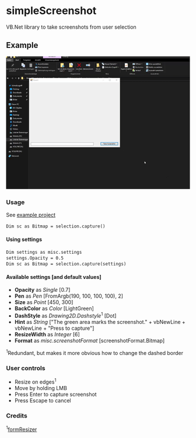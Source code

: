 # simpleScreenshot
VB.Net library to take screenshots from user selection  
  
  
## Example
![preview](preview.gif)

  
### Usage
See [example project](example/Form1.vb)
```
Dim sc as Bitmap = selection.capture()
```

#### Using settings
```
Dim settings as misc.settings
settings.Opacity = 0.5
Dim sc as Bitmap = selection.capture(settings)
```
#### Available settings [and default values]
- **Opacity** as *Single* [0.7]
- **Pen** as *Pen* [FromArgb(190, 100, 100, 100), 2]
- **Size** as *Point* [450, 300]
- **BackColor** as *Color* [LightGreen]
- **DashStyle** as *Drawing2D.Dashstyle*<sup>1</sup> [Dot]
- **Hint** as *String* ["The green area marks the screenshot." + vbNewLine + vbNewLine + "Press <ENTER> to capture"]
- **ResizeWidth** as *Integer* [6]
- **Format** as *misc.screenshotFormat* [screenshotFormat.Bitmap]


<sup>1</sup>Redundant, but makes it more obvious how to change the dashed border
  
### User controls
- Resize on edges<sup>1</sup>
- Move by holding LMB
- Press Enter to capture screenshot
- Press Escape to cancel

  
### Credits  
<sup>1</sup>[formResizer](https://www.vb-paradise.de/index.php/Thread/123876-Windows-Forms-FormBorderStyle-None-Resize/?postID=1075989#post1075989)